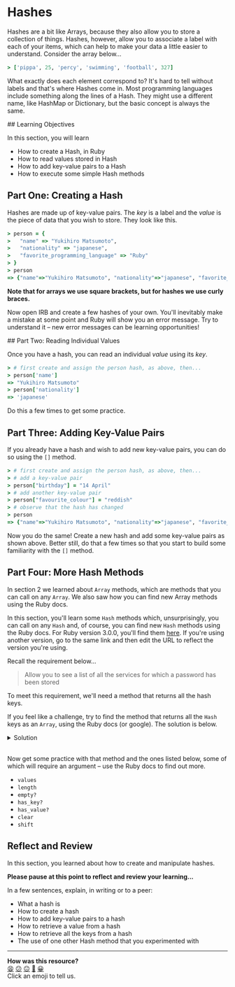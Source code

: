 # Hashes

Hashes are a bit like Arrays, because they also allow you to store a collection of things. Hashes, however, allow you to associate a label with each of your items, which can help to make your data a little easier to understand.  Consider the array below...

```ruby
> ['pippa', 25, 'percy', 'swimming', 'football', 327]
```

What exactly does each element correspond to? It's hard to tell without labels and that's where Hashes come in. Most programming languages include something along the lines of a Hash. They might use a different name, like HashMap or Dictionary, but the basic concept is always the same.

## Learning Objectives

In this section, you will learn

- How to create a Hash, in Ruby
- How to read values stored in Hash
- How to add key-value pairs to a Hash
- How to execute some simple Hash methods

## Part One: Creating a Hash

Hashes are made up of key-value pairs. The _key_ is a label and the _value_ is the piece of data that you wish to store. They look like this.

```ruby
> person = {
>   "name" => "Yukihiro Matsumoto",
>   "nationality" => "japanese",
>   "favorite_programming_language" => "Ruby"
> }
> person
=> {"name"=>"Yukihiro Matsumoto", "nationality"=>"japanese", "favorite_programming_language"=>"Ruby"}
```

**Note that for arrays we use square brackets, but for hashes we use curly braces.**

Now open IRB and create a few hashes of your own. You'll inevitably make a mistake at some point and Ruby will show you an error message. Try to understand it – new error messages can be learning opportunities!

## Part Two: Reading Individual Values

Once you have a hash, you can read an individual _value_ using its _key_.

```ruby
> # first create and assign the person hash, as above, then...
> person['name']
=> "Yukihiro Matsumoto"
> person['nationality']
=> 'japanese'
```

Do this a few times to get some practice.

## Part Three: Adding Key-Value Pairs

If you already have a hash and wish to add new key-value pairs, you can do so using the `[]` method.

```ruby
> # first create and assign the person hash, as above, then...
> # add a key-value pair
> person["birthday"] = "14 April"
> # add another key-value pair
> person["favourite_colour"] = "reddish"
> # observe that the hash has changed
> person
=> {"name"=>"Yukihiro Matsumoto", "nationality"=>"japanese", "favorite_programming_language"=>"Ruby", "birthday"=>"14 April", "favourite_colour"=>"reddish}
```

Now you do the same! Create a new hash and add some key-value pairs as shown above. Better still, do that a few times so that you start to build some familiarity with the `[]` method.

## Part Four: More Hash Methods

In section 2 we learned about `Array` methods, which are methods that you can call on any `Array`.  We also saw how you can find new Array methods using the Ruby docs.

In this section, you'll learn some `Hash` methods which, unsurprisingly, you can call on any `Hash` and, of course, you can find new `Hash` methods using the Ruby docs.  For Ruby version 3.0.0, you'll find them [here](https://ruby-doc.org/core-3.0.0/Hash.html).  If you're using another version, go to the same link and then edit the URL to reflect the version you're using.

Recall the requirement below...

> Allow you to see a list of all the services for which a password has been stored

To meet this requirement, we'll need a method that returns all the hash keys.

If you feel like a challenge, try to find the method that returns all the `Hash` keys as an `Array`, using the Ruby docs (or google).  The solution is below.

<details>
  <summary>Solution</summary>
  <img src="./images/hash_keys.png"></img>
</details>
<br>

Now get some practice with that method and the ones listed below, some of which will require an argument – use the Ruby docs to find out more.

- `values`
- `length`
- `empty?`
- `has_key?`
- `has_value?`
- `clear`
- `shift`

## Reflect and Review

In this section, you learned about how to create and manipulate hashes.

**Please pause at this point to reflect and review your learning...**

In a few sentences, explain, in writing or to a peer:
- What a hash is
- How to create a hash
- How to add key-value pairs to a hash
- How to retrieve a value from a hash
- How to retrieve all the keys from a hash
- The use of one other Hash method that you experimented with


<!-- BEGIN GENERATED SECTION DO NOT EDIT -->

---

**How was this resource?**  
[😫](https://airtable.com/shrUJ3t7KLMqVRFKR?prefill_Repository=makersacademy/ruby_foundations&prefill_File=chapter2/3_introducing_hashes.md&prefill_Sentiment=😫) [😕](https://airtable.com/shrUJ3t7KLMqVRFKR?prefill_Repository=makersacademy/ruby_foundations&prefill_File=chapter2/3_introducing_hashes.md&prefill_Sentiment=😕) [😐](https://airtable.com/shrUJ3t7KLMqVRFKR?prefill_Repository=makersacademy/ruby_foundations&prefill_File=chapter2/3_introducing_hashes.md&prefill_Sentiment=😐) [🙂](https://airtable.com/shrUJ3t7KLMqVRFKR?prefill_Repository=makersacademy/ruby_foundations&prefill_File=chapter2/3_introducing_hashes.md&prefill_Sentiment=🙂) [😀](https://airtable.com/shrUJ3t7KLMqVRFKR?prefill_Repository=makersacademy/ruby_foundations&prefill_File=chapter2/3_introducing_hashes.md&prefill_Sentiment=😀)  
Click an emoji to tell us.

<!-- END GENERATED SECTION DO NOT EDIT -->
